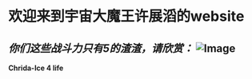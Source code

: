 # 欢迎来到宇宙大魔王许展滔的website
*你们这些战斗力只有5的渣渣，请欣赏：*
![Image](https://www.google.com/imgres?imgurl=https%3A%2F%2Fcdn.pixabay.com%2Fphoto%2F2015%2F04%2F23%2F22%2F00%2Ftree-736885__480.jpg&imgrefurl=https%3A%2F%2Fpixabay.com%2Fimages%2Fsearch%2Fnature%2F&tbnid=DH7p1w2o_fIU8M&vet=12ahUKEwjLl8-buoX3AhXqLDQIHUtFDhcQMygAegUIARDdAQ..i&docid=Ba_eiczVaD9-zM&w=771&h=480&q=images&ved=2ahUKEwjLl8-buoX3AhXqLDQIHUtFDhcQMygAegUIARDdAQ)
---
**Chrida-Ice 4 life**

